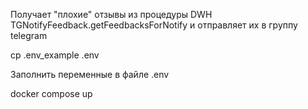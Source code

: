 Получает "плохие" отзывы из процедуры DWH TGNotifyFeedback.getFeedbacksForNotify и отправляет их в группу telegram

cp .env_example .env

Заполнить переменные в файле .env

docker compose up